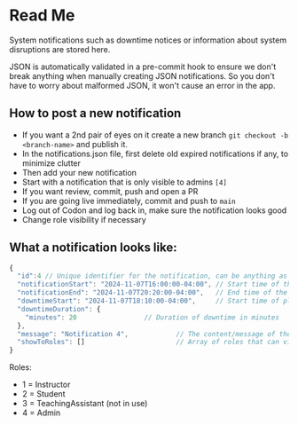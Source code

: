# Read Me

System notifications such as downtime notices or information about system disruptions are stored here.

JSON is automatically validated in a pre-commit hook to ensure we don't break anything when manually creating JSON notifications. So you don't have to worry about malformed JSON, it won't cause an error in the app.

## How to post a new notification

- If you want a 2nd pair of eyes on it create a new branch `git checkout -b <branch-name>` and publish it.
- In the notifications.json file, first delete old expired notifications if any, to minimize clutter
- Then add your new notification
- Start with a notification that is only visible to admins `[4]`
- If you want review, commit, push and open a PR
- If you are going live immediately, commit and push to `main`
- Log out of Codon and log back in, make sure the notification looks good
- Change role visibility if necessary

## What a notification looks like:

```javascript
{
  "id":4 // Unique identifier for the notification, can be anything as long as it not used by any other active notification
  "notificationStart": "2024-11-07T16:00:00-04:00", // Start time of the notification (ISO 8601 format)
  "notificationEnd": "2024-11-07T20:20:00-04:00",   // End time of the notification (ISO 8601 format)
  "downtimeStart": "2024-11-07T18:10:00-04:00",     // Start time of planned downtime (ISO 8601 format)
  "downtimeDuration": { 
    "minutes": 20                 // Duration of downtime in minutes
  },
  "message": "Notification 4",            // The content/message of the notification
  "showToRoles": []                       // Array of roles that can view this notification. Any empty array indicates the message should be displayed to all roles
}
```
Roles:
- 1	= Instructor
- 2	= Student
- 3	= TeachingAssistant (not in use)
- 4	= Admin
